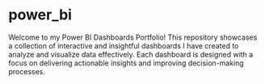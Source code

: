 # power_bi
Welcome to my Power BI Dashboards Portfolio! This repository showcases a collection of interactive and insightful dashboards I have created to analyze and visualize data effectively. Each dashboard is designed with a focus on delivering actionable insights and improving decision-making processes.
